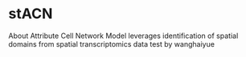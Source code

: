 # stACN
About Attribute Cell Network Model leverages identification of spatial domains from spatial transcriptomics data
test by wanghaiyue
